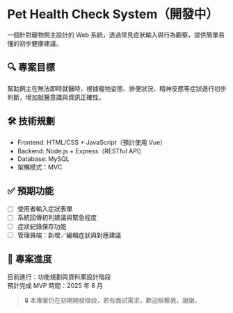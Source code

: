 # Pet Health Check System（開發中）

一個針對寵物飼主設計的 Web 系統，透過常見症狀輸入與行為觀察，提供簡單易懂的初步健康建議。

## 🔍 專案目標
幫助飼主在無法即時就醫時，根據寵物姿態、排便狀況、精神反應等症狀進行初步判斷，增加就醫意識與資訊正確性。

## 🛠️ 技術規劃
- Frontend: HTML/CSS + JavaScript（預計使用 Vue）
- Backend: Node.js + Express（RESTful API）
- Database: MySQL
- 架構模式：MVC

## ✅ 預期功能
- [ ] 使用者輸入症狀表單
- [ ] 系統回傳初判建議與緊急程度
- [ ] 症狀紀錄保存功能
- [ ] 管理員端：新增／編輯症狀與對應建議

## 📌 專案進度
目前進行：功能規劃與資料庫設計階段  
預計完成 MVP 時間：2025 年 8 月

> 🔒 本專案仍在初期開發階段，若有面試需求，歡迎聯繫我，謝謝。

